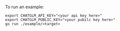 To run an example:

```
export CHATGLM_API_KEY="<your api key here>"
export CHATGLM_PUBLIC_KEY="<your pubilc key here>"
go run ./example/<target>
```